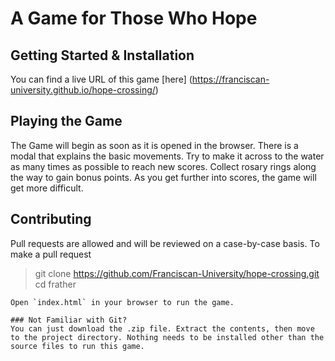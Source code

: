 # A Game for Those Who Hope

## Getting Started & Installation

You can find a live URL of this game [here] (https://franciscan-university.github.io/hope-crossing/)

## Playing the Game
The Game will begin as soon as it is opened in the browser. There is a modal that explains the basic movements. Try to make it across to the water as many times as possible to reach new scores. Collect rosary rings along the way to gain bonus points.
As you get further into scores, the game will get more difficult.

## Contributing

Pull requests are allowed and will be reviewed on a case-by-case basis. To make a pull request

> git clone https://github.com/Franciscan-University/hope-crossing.git
> cd frather
```
Open `index.html` in your browser to run the game.

### Not Familiar with Git?
You can just download the .zip file. Extract the contents, then move to the project directory. Nothing needs to be installed other than the source files to run this game.
